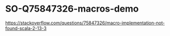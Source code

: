 # SO-Q75847326-macros-demo
https://stackoverflow.com/questions/75847326/macro-implementation-not-found-scala-2-13-3
